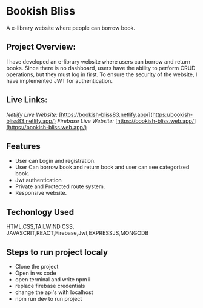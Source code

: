 # Bookish Bliss

A e-library website where people can borrow book.

## Project Overview:

I have developed an e-library website where users can borrow and return books. Since there is no dashboard, users have the ability to perform CRUD operations, but they must log in first. To ensure the security of the website, I have implemented JWT for authentication.



## Live Links:
*Netlify Live Website:* [https://bookish-bliss83.netlify.app/](https://bookish-bliss83.netlify.app/)
*Firebase Live Website:* [https://bookish-bliss.web.app/](https://bookish-bliss.web.app/)


## Features

- User can Login and registration.
- User Can borrow book and return book and user can see categorized book.
- Jwt authentication
- Private and Protected route system.
- Responsive website.

## Techonlogy Used
HTML,CSS,TAILWIND CSS, JAVASCRIT,REACT,Firebase,Jwt,EXPRESSJS,MONGODB

## Steps to run project localy
- Clone the project
- Open in vs code
- open terminal and write npm i
- replace firebase credentials
- change the api's with localhost
- npm run dev to run project
